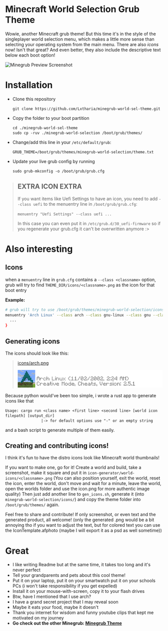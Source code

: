 # Minecraft World Selection Grub Theme
Wowie, another Minecraft grub theme! But this time it's in the style of the singleplayer world selection menu, which makes a little more sense than selecting your operating system from the main menu.
There are also *icons* now! Isn't that great? And even better, they also include the descriptive text below each boot option!

![Minegrub Preview Screenshot](resources/preview_minegrub.png)

# Installation

- Clone this repository
  ```
  git clone https://github.com/Lxtharia/minegrub-world-sel-theme.git
  ```
- Copy the folder to your boot partition
  ```
  cd ./minegrub-world-sel-theme
  sudo cp -ruv ./minegrub-world-selection /boot/grub/themes/
  ```
- Change/add this line in your `/etc/default/grub`:
  ```
  GRUB_THEME=/boot/grub/themes/minegrub-world-selection/theme.txt
  ```
- Update your live grub config by running
  ```
  sudo grub-mkconfig -o /boot/grub/grub.cfg
  ```
> ## EXTRA ICON EXTRA
> If you want items like Uefi Settings to have an icon, you need to add `--class uefi`  to the menuentry line in `/boot/grub/grub.cfg`:
>
>  `menuentry "Uefi Settings" --class uefi ...`
>
> In this case you can  even put it in `/etc/grub.d/30_uefi-firmware` so if you regenerate your grub.cfg it can't be overwritten anymore :>

# Also interesting
## Icons
when a `menuentry` line in `grub.cfg` contains a `--class <classname>` option, grub will try to find `THEME_DIR/icons/<classname>.png` as the icon for that boot entry 

**Example:**
```bash
# grub will try to use /boot/grub/themes/minegrub-world-selection/icons/arch.png as the icon and falls back on  gnu-linux.png,  gnu.png  and  os.png
menuentry 'Arch Linux' --class arch --class gnu-linux --class gnu --class os $menuentry_id_option 'gnulinux-simple-somefunnyuuid' {
  ...
}
```

## Generating icons
The icons should look like this:
> [icons/arch.png](minegrub-world-selection/icons/arch.png)
> 
> ![icons/arch.png](minegrub-world-selection/icons/arch.png)


Because python would've been too simple, i wrote a rust app to generate icons like that
```
Usage: cargo run <class name> <first line> <second line> [world icon filepath] [output_dir]
                |-> for default options use "-" or an empty string
```
and a bash script to generate multiple of them easily.

## Creating and contributing icons!
I think it's fun to have the distro icons look like Minecraft world thumbnails!

If you want to make one, go for it! Create a world and build, take a screenshot, make it square and put it in `icon-generator/world-icons/<classname>.png` (You can also position yourself, exit the world, reset the icon, enter the world, don't move and wait for a minute, leave the world, open the worlds folder and use the icon.png for more authentic image quality)
Then just add another line to `gen_icons.sh`, generate it (into `minegrub-world-selection/icons/`) and copy the theme folder into `/boot/grub/themes/` again.

Feel free to share and contribute! If only screenshot, or even text and the generated product, all welcome! 
(only the generated <classname>.png would be a bit annoying tho if you want to adjust the text, but for colored text you can use the IconTemplate.afphoto (maybe I will export it as a psd as well sometime))

# Great
- I like writing Readme but at the same time, it takes too long and it's never perfect
- Tell your grandparents and pets about this cool theme!
- Put it on your laptop, put it on your smartwatch put it on your schools PCs (i won't take responsibility if you get expelled)
- Install it on your mouse-with-screen, copy it to your flash drives
- Btw, have I mentioned that I use arch?
- I have a grand secret project that I may reveal soon
- Maybe it eats your food, maybe it doesn't
- Thank you internet for wisdom and funny youtube clips that kept me motivated on my journey
- **Go check out the other Minegrub: [Minegrub Theme](https://github.com/Lxtharia/minegrub-theme)**
